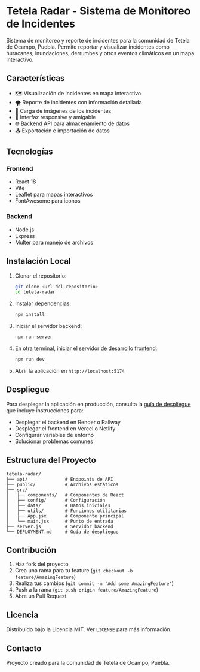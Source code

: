 # Tetela Radar - Sistema de Monitoreo de Incidentes

Sistema de monitoreo y reporte de incidentes para la comunidad de Tetela de Ocampo, Puebla. Permite reportar y visualizar incidentes como huracanes, inundaciones, derrumbes y otros eventos climáticos en un mapa interactivo.

## Características

- 🗺️ Visualización de incidentes en mapa interactivo
- 🌪️ Reporte de incidentes con información detallada
- 📸 Carga de imágenes de los incidentes
- 📱 Interfaz responsive y amigable
- 🌐 Backend API para almacenamiento de datos
- 📤 Exportación e importación de datos

## Tecnologías

### Frontend
- React 18
- Vite
- Leaflet para mapas interactivos
- FontAwesome para iconos

### Backend
- Node.js
- Express
- Multer para manejo de archivos

## Instalación Local

1. Clonar el repositorio:
   ```bash
   git clone <url-del-repositorio>
   cd tetela-radar
   ```

2. Instalar dependencias:
   ```bash
   npm install
   ```

3. Iniciar el servidor backend:
   ```bash
   npm run server
   ```

4. En otra terminal, iniciar el servidor de desarrollo frontend:
   ```bash
   npm run dev
   ```

5. Abrir la aplicación en `http://localhost:5174`

## Despliegue

Para desplegar la aplicación en producción, consulta la [guía de despliegue](DEPLOYMENT.md) que incluye instrucciones para:

- Desplegar el backend en Render o Railway
- Desplegar el frontend en Vercel o Netlify
- Configurar variables de entorno
- Solucionar problemas comunes

## Estructura del Proyecto

```
tetela-radar/
├── api/              # Endpoints de API
├── public/           # Archivos estáticos
├── src/
│   ├── components/   # Componentes de React
│   ├── config/       # Configuración
│   ├── data/         # Datos iniciales
│   ├── utils/        # Funciones utilitarias
│   ├── App.jsx       # Componente principal
│   └── main.jsx      # Punto de entrada
├── server.js         # Servidor backend
└── DEPLOYMENT.md     # Guía de despliegue
```

## Contribución

1. Haz fork del proyecto
2. Crea una rama para tu feature (`git checkout -b feature/AmazingFeature`)
3. Realiza tus cambios (`git commit -m 'Add some AmazingFeature'`)
4. Push a la rama (`git push origin feature/AmazingFeature`)
5. Abre un Pull Request

## Licencia

Distribuido bajo la Licencia MIT. Ver `LICENSE` para más información.

## Contacto

Proyecto creado para la comunidad de Tetela de Ocampo, Puebla.
